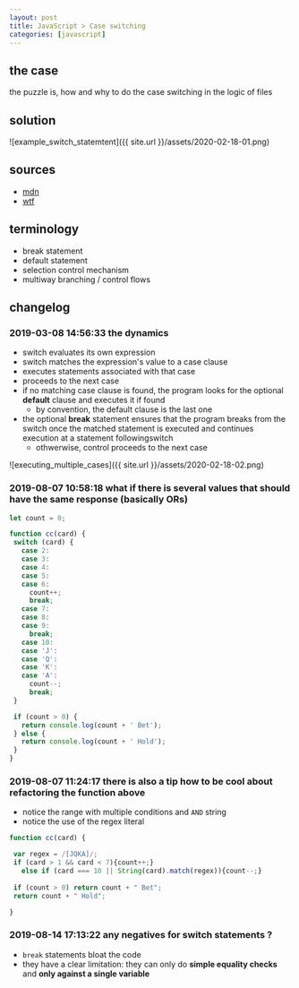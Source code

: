 ```yaml
---
layout: post
title: JavaScript > Case switching
categories: [javascript]
---
```


## the case	
the puzzle is, how and why to do the case switching in the logic of files

## solution
![example_switch_statemtent]({{ site.url }}/assets/2020-02-18-01.png)

## sources
* [mdn](https://developer.mozilla.org/en-US/docs/Web/JavaScript/Reference/Statements/switch)
* [wtf](https://en.wikibooks.org/wiki/Programming_Fundamentals/Case_Control_Structure)

## terminology
* break statement
* default statement
* selection control mechanism
* multiway branching / control flows

## changelog
### 2019-03-08 14:56:33 the dynamics
* switch evaluates its own expression
* switch matches the expression's value to a case clause
* executes statements associated with that case
* proceeds to the next case
* if no matching case clause is found, the program looks for the optional **default** clause and executes it if found
	* by convention, the default clause is the last one
* the optional **break** statement ensures that the program breaks from the switch once the matched statement is executed and continues execution at a statement followingswitch
	* othwerwise, control proceeds to the next case

![executing_multiple_cases]({{ site.url }}/assets/2020-02-18-02.png)

### 2019-08-07 10:58:18 what if there is several values that should have the same response (basically ORs)
 ```javascript
let count = 0;

function cc(card) {
  switch (card) {
    case 2:
    case 3:
    case 4:
    case 5:
    case 6:
      count++;
      break;
    case 7:
    case 8:
    case 9:
      break;
    case 10:
    case 'J':
    case 'Q':
    case 'K':
    case 'A':
      count--;
      break;
  }

  if (count > 0) {
    return console.log(count + ' Bet');
  } else {
    return console.log(count + ' Hold');
  }
} 
 ```

 ### 2019-08-07 11:24:17 there is also a tip how to be cool about refactoring the function above
 * notice the range with multiple conditions and `AND` string
 * notice the use of the regex literal

 ```javascript
function cc(card) {
 
  var regex = /[JQKA]/;
  if (card > 1 && card < 7){count++;}
    else if (card === 10 || String(card).match(regex)){count--;}
  
  if (count > 0) return count + " Bet";
  return count + " Hold";

}
 ```

### 2019-08-14 17:13:22 any negatives for switch statements ?
* `break` statements bloat the code
* they have a clear limitation: they can only do **simple equality checks** and **only against a single variable**